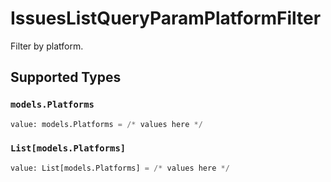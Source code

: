 # IssuesListQueryParamPlatformFilter

Filter by platform.


## Supported Types

### `models.Platforms`

```python
value: models.Platforms = /* values here */
```

### `List[models.Platforms]`

```python
value: List[models.Platforms] = /* values here */
```

